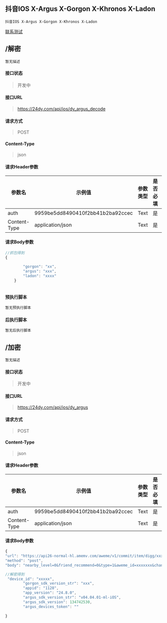 ## 抖音IOS X-Argus X-Gorgon X-Khronos X-Ladon

```text
抖音IOS X-Argus X-Gorgon X-Khronos X-Ladon 
```
[联系测试](https://psslk.org/kiins)

## /解密

```text
暂无描述
```

#### 接口状态

> 开发中

#### 接口URL

> https://24dy.com/api/ios/dy_argus_decode

#### 请求方式

> POST

#### Content-Type

> json

#### 请求Header参数

| 参数名 | 示例值 | 参数类型 | 是否必填 | 参数描述 |
| --- | --- | ---- | ---- | ---- |
| auth | 9959be5dd8490410f2bb41b2ba92ccec | Text | 是 | - |
| Content-Type | application/json | Text | 是 | - |

#### 请求Body参数

```javascript
//抓包得到
{
    
        "gorgon": "xx",
        "argus": "xxx",
        "ladon": "xxxx"
    }



```

#### 预执行脚本

```javascript
暂无预执行脚本
```

#### 后执行脚本

```javascript
暂无后执行脚本
```

## /加密

```text
暂无描述
```

#### 接口状态

> 开发中

#### 接口URL

> https://24dy.com/api/ios/dy_argus

#### 请求方式

> POST

#### Content-Type

> json

#### 请求Header参数

| 参数名 | 示例值 | 参数类型 | 是否必填 | 参数描述 |
| --- | --- | ---- | ---- | ---- |
| auth | 9959be5dd8490410f2bb41b2ba92ccec | Text | 是 | - |
| Content-Type | application/json | Text | 是 | - |

#### 请求Body参数

```javascript
{
"url": "https://api26-normal-hl.amemv.com/aweme/v1/commit/item/digg/xxxxxxxxxxxxxxxxx", 
"method": "post", 
"body": "nearby_level=0&friend_recommend=0&type=1&aweme_id=xxxxxxx&channel_id=13&is_commerce=0", 

//解密得到
 "device_id": "xxxxx", 
        "gorgon_sdk_version_str": "xxx",
        "appid": "1128",
        "app_version": "24.8.0",
        "argus_sdk_version_str": "v04.04.01-ml-iOS",
        "argus_sdk_version": 134742530,
        "argus_devices_token": ""
        
}
```

